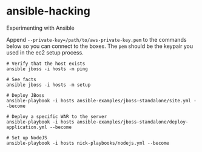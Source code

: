 # ansible-hacking
Experimenting with Ansible

Append `--private-key=/path/to/aws-private-key.pem` to the commands below so you can connect to the boxes. The `pem` should be the keypair you used in the ec2 setup process.

```
# Verify that the host exists
ansible jboss -i hosts -m ping

# See facts
ansible jboss -i hosts -m setup

# Deploy JBoss
ansible-playbook -i hosts ansible-examples/jboss-standalone/site.yml --become

# Deploy a specific WAR to the server
ansible-playbook -i hosts ansible-examples/jboss-standalone/deploy-application.yml --become

# Set up NodeJS
ansible-playbook -i hosts nick-playbooks/nodejs.yml --become
``` 
